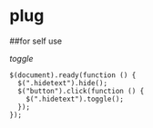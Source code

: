 # plug

##for self use

*toggle*

    $(document).ready(function () {
      $(".hidetext").hide();
      $("button").click(function () {
        $(".hidetext").toggle();
      });
    });
